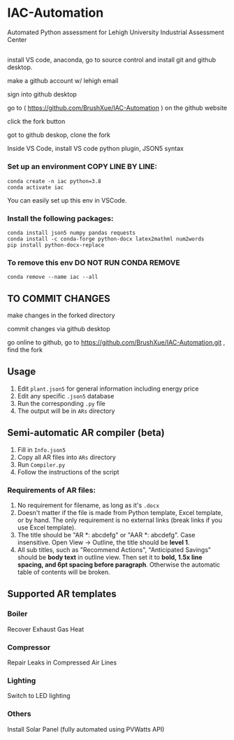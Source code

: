 # IAC-Automation
Automated Python assessment for Lehigh University Industrial Assessment Center
##
install VS code, anaconda, go to source control and install git and github desktop.

make a github account w/ lehigh email

sign into github desktop

go to ( https://github.com/BrushXue/IAC-Automation ) on the github website 

click the fork button

got to github deskop, clone the fork

Inside VS Code, install VS code python plugin, JSON5 syntax

### Set up an environment COPY LINE BY LINE:
```
conda create -n iac python=3.8 
conda activate iac 
```
You can easily set up this env in VSCode.
### Install the following packages:
```
conda install json5 numpy pandas requests
conda install -c conda-forge python-docx latex2mathml num2words
pip install python-docx-replace
```
### To remove this env DO NOT RUN CONDA REMOVE 
```
conda remove --name iac --all
```

## TO COMMIT CHANGES 

make changes in the forked directory

commit changes via github desktop

go online to github, go to https://github.com/BrushXue/IAC-Automation.git , find the fork 

## Usage
1. Edit `plant.json5` for general information including energy price
2. Edit any specific `.json5` database
3. Run the corresponding `.py` file
4. The output will be in `ARs` directory

## Semi-automatic AR compiler (beta)
1. Fill in `Info.json5`
2. Copy all AR files into `ARs` directory
3. Run `Compiler.py`
4. Follow the instructions of the script

### Requirements of AR files:
1. No requirement for filename, as long as it's `.docx`
2. Doesn't matter if the file is made from Python template, Excel template, or by hand. The only requirement is no external links (break links if you use Excel template).
3. The title should be "AR *: abcdefg" or "AAR *: abcdefg". Case insensitive. Open View -> Outline, the title should be **level 1**.
5. All sub titles, such as "Recommend Actions", "Anticipated Savings" should be **body text** in outline view. Then set it to **bold, 1.5x line spacing, and 6pt spacing before paragraph**. Otherwise the automatic table of contents will be broken.

## Supported AR templates

### Boiler
Recover Exhaust Gas Heat

### Compressor
Repair Leaks in Compressed Air Lines

### Lighting
Switch to LED lighting

### Others
Install Solar Panel (fully automated using PVWatts API)
